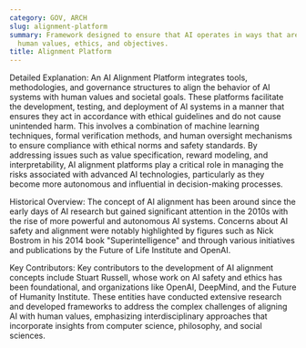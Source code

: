 ```yaml
---
category: GOV, ARCH
slug: alignment-platform
summary: Framework designed to ensure that AI operates in ways that are aligned with
  human values, ethics, and objectives.
title: Alignment Platform
---
```


Detailed Explanation:
An AI Alignment Platform integrates tools, methodologies, and governance structures to align the behavior of AI systems with human values and societal goals. These platforms facilitate the development, testing, and deployment of AI systems in a manner that ensures they act in accordance with ethical guidelines and do not cause unintended harm. This involves a combination of machine learning techniques, formal verification methods, and human oversight mechanisms to ensure compliance with ethical norms and safety standards. By addressing issues such as value specification, reward modeling, and interpretability, AI alignment platforms play a critical role in managing the risks associated with advanced AI technologies, particularly as they become more autonomous and influential in decision-making processes.

Historical Overview:
The concept of AI alignment has been around since the early days of AI research but gained significant attention in the 2010s with the rise of more powerful and autonomous AI systems. Concerns about AI safety and alignment were notably highlighted by figures such as Nick Bostrom in his 2014 book "Superintelligence" and through various initiatives and publications by the Future of Life Institute and OpenAI.

Key Contributors:
Key contributors to the development of AI alignment concepts include Stuart Russell, whose work on AI safety and ethics has been foundational, and organizations like OpenAI, DeepMind, and the Future of Humanity Institute. These entities have conducted extensive research and developed frameworks to address the complex challenges of aligning AI with human values, emphasizing interdisciplinary approaches that incorporate insights from computer science, philosophy, and social sciences.